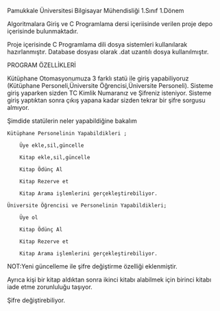 Pamukkale Üniversitesi Bilgisayar Mühendisliği 1.Sınıf 1.Dönem

Algoritmalara Giriş ve C Programlama dersi içeriisinde verilen proje depo içerisinde bulunmaktadır.

Proje içerisinde C Programlama dili dosya sistemleri kullanılarak hazırlanmıştır. Database dosyası olarak .dat uzantılı dosya kullanılmıştır.

PROGRAM ÖZELLİKLERİ

Kütüphane Otomasyonumuza 3 farklı statü ile giriş yapabiliyoruz (Kütüphane Personeli,Üniversite Öğrencisi,Üniversite Personeli). Sisteme giriş yaparken sizden TC Kimlik Numaranız ve Şifreniz isteniyor. Sisteme giriş yaptıktan sonra çıkış yapana kadar sizden tekrar bir şifre sorgusu almıyor.

Şimdide statülerin neler yapabildiğine bakalım

	Kütüphane Personelinin Yapabildikleri ;

		Üye ekle,sil,güncelle

		Kitap ekle,sil,güncelle

		Kitap Ödünç Al

		Kitap Rezerve et

		Kitap Arama işlemlerini gerçekleştirebiliyor.

	Üniversite Öğrencisi ve Personelinin Yapabildikleri;

		Üye ol

		Kitap Ödünç Al

		Kitap Rezerve et

		Kitap Arama işlemlerini gerçekleştirebiliyor.

NOT:Yeni güncelleme ile şifre değiştirme özelliği eklenmiştir.

Ayrıca kişi bir kitap aldıktan sonra ikinci kitabı alabilmek için birinci kitabı iade etme zorunluluğu taşıyor. 

Şifre değiştirebiliyor.